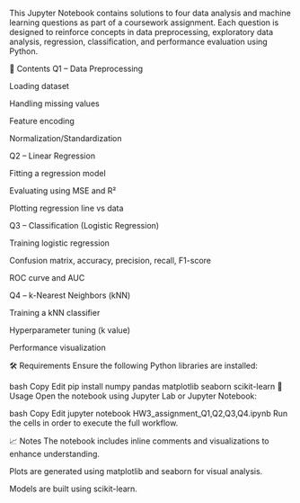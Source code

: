 This Jupyter Notebook contains solutions to four data analysis and machine learning questions as part of a coursework assignment. Each question is designed to reinforce concepts in data preprocessing, exploratory data analysis, regression, classification, and performance evaluation using Python.

📌 Contents
Q1 – Data Preprocessing

Loading dataset

Handling missing values

Feature encoding

Normalization/Standardization

Q2 – Linear Regression

Fitting a regression model

Evaluating using MSE and R²

Plotting regression line vs data

Q3 – Classification (Logistic Regression)

Training logistic regression

Confusion matrix, accuracy, precision, recall, F1-score

ROC curve and AUC

Q4 – k-Nearest Neighbors (kNN)

Training a kNN classifier

Hyperparameter tuning (k value)

Performance visualization

🛠 Requirements
Ensure the following Python libraries are installed:

bash
Copy
Edit
pip install numpy pandas matplotlib seaborn scikit-learn
🚀 Usage
Open the notebook using Jupyter Lab or Jupyter Notebook:

bash
Copy
Edit
jupyter notebook HW3_assignment_Q1,Q2,Q3,Q4.ipynb
Run the cells in order to execute the full workflow.

📈 Notes
The notebook includes inline comments and visualizations to enhance understanding.

Plots are generated using matplotlib and seaborn for visual analysis.

Models are built using scikit-learn.
